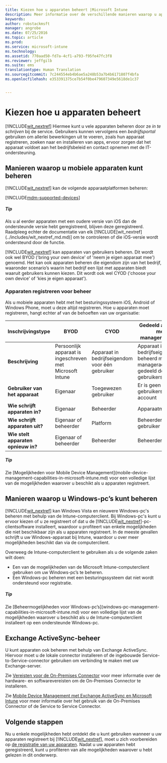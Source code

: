```yaml
---
title: Kiezen hoe u apparaten beheert |Microsoft Intune
description: Meer informatie over de verschillende manieren waarop u apparaten kunt registreren en beheren.
keywords: 
author: robstackmsft
manager: angrobe
ms.date: 07/25/2016
ms.topic: article
ms.prod: 
ms.service: microsoft-intune
ms.technology: 
ms.assetid: 770aad50-fd7a-4cf1-a793-f95fe47fc3f8
ms.reviewer: jeffgilb
ms.suite: ems
translationtype: Human Translation
ms.sourcegitcommit: 7c244554eb4b6ae5a248b53a7b4b6171807f4bfa
ms.openlocfilehash: e353391375ce7b54f0be479607349e5618de1c37


---
```


# Kiezen hoe u apparaten beheert
[!INCLUDE[wit_nextref](../includes/wit_nextref_md.md)] Hiermee kunt u vele apparaten beheren door ze *in te schrijven* bij de service. Gebruikers kunnen vervolgens een *bedrijfsportal* gebruiken om allerlei bewerkingen uit te voeren, zoals hun apparaat registreren, zoeken naar en installeren van apps, ervoor zorgen dat het apparaat voldoet aan het bedrijfsbeleid en contact opnemen met de IT-ondersteuning.

## Manieren waarop u mobiele apparaten kunt beheren
[!INCLUDE[wit_nextref](../includes/wit_nextref_md.md)] kan de volgende apparaatplatformen beheren:

[!INCLUDE[mdm-supported-devices](../includes/mdm-supported-devices.md)]

<div class="alert alert-tip">
  <h5><span class="icon-tip"></span> Tip</h5>
  <p>Als u al eerder apparaten met een oudere versie van iOS dan de ondersteunde versie hebt geregistreerd, blijven deze geregistreerd. Raadpleeg echter de documentatie van elk [!INCLUDE[wit_nextref](../includes/wit_nextref_md.md)] om te controleren of die iOS-versie wordt ondersteund door de functie.</p>
</div>

[!INCLUDE[wit_nextref](../includes/wit_nextref_md.md)] kan apparaten van gebruikers beheren. Dit wordt ook wel BYOD ('bring your own device' of 'neem je eigen apparaat mee') genoemd. Het kan ook apparaten beheren die eigendom zijn van het bedrijf, waaronder scenario’s waarin het bedrijf een lijst met apparaten biedt waaruit gebruikers kunnen kiezen. Dit wordt ook wel CYOD ('choose your own device' of 'kies je eigen apparaat').

### Apparaten registreren voor beheer
Als u mobiele apparaten hebt met het besturingssysteem iOS, Android of Windows Phone, moet u deze altijd registreren. Hoe u apparaten moet registreren, hangt echter af van de behoeften van uw organisatie:

|Inschrijvingstype|BYOD|CYOD|Gedeeld apparaat met manageraccount|Gedeeld apparaat zonder gebruikersaccount|
|-------------------|--------|--------|--------------------------------------|----------------------------------------|
|**Beschrijving**|Persoonlijk apparaat is ingeschreven met Microsoft Intune|Apparaat in bedrijfseigendom voor één gebruiker|Apparaat in bedrijfseigendom beheerd met een manageraccount gedeeld door veel gebruikers|Apparaat in bedrijfseigendom zonder specifieke gebruiker dat wordt gebruikt door veel gebruikers.|
|**Gebruiker van het apparaat**|Eigenaar|Toegewezen gebruiker|Er is geen gebruikersspecifiek account|Er is geen specifieke gebruiker|
|**Wie schrijft apparaten in?**|Eigenaar|Beheerder|Apparaatmanager|Iedereen|
|**Wie schrijft apparaten uit?**|Eigenaar of beheerder|Platform |Beheerder of gebruiker|Beheerder of gebruiker|
|**Wie stelt apparaten opnieuw in?**|Eigenaar of beheerder|Beheerder|Beheerder|Beheerder|

<div class="alert alert-tip">
  <h5><span class="icon-tip"></span> Tip</h5>
  <p>Zie [Mogelijkheden voor Mobile Device Management](mobile-device-management-capabilities-in-microsoft-intune.md) voor een volledige lijst van de mogelijkheden waarover u beschikt als u apparaten registreert.</p>
</div>



## Manieren waarop u Windows-pc’s kunt beheren
[!INCLUDE[wit_nextref](../includes/wit_nextref_md.md)] kan Windows Vista en nieuwere Windows-pc's beheren met behulp van de Intune-computerclient. Bij Windows-pc's kunt u ervoor kiezen of u ze registreert of dat u de [!INCLUDE[wit_nextref](../includes/wit_nextref_md.md)]-pc-clientsoftware installeert, waardoor u profiteert van enkele mogelijkheden die niet beschikbaar zijn als u apparaten registreert. In de meeste gevallen schrijft u uw Windows-apparaat bij Intune, waardoor u over meer mogelijkheden beschikt dan via de computerclient.

Overweeg de Intune-computerclient te gebruiken als u de volgende zaken wilt doen:
<ul>
<li>Een van de mogelijkheden van de Microsoft Intune-computerclient gebruiken om uw Windows-pc’s te beheren.</li>
<li>Een Windows-pc beheren met een besturingssysteem dat niet wordt ondersteund voor registratie.</li>
</ul>

<div class="alert alert-tip">
  <h5><span class="icon-tip"></span> Tip</h5>
  <p>Zie [Beheermogelijkheden voor Windows-pc’s](windows-pc-management-capabilities-in-microsoft-intune.md) voor een volledige lijst van de mogelijkheden waarover u beschikt als u de Intune-computerclient installeert op een ondersteunde Windows-pc.</p>
</div>

## Exchange ActiveSync-beheer
U kunt apparaten ook beheren met behulp van Exchange ActiveSync. Hiervoor moet u de lokale connector installeren of de ingebouwde Service-to-Service-connector gebruiken om verbinding te maken met uw Exchange-server.

Zie [Vereisten voor de On-Premises Connector](/intune/deploy-use/intune-on-premises-exchange-connector#requirements-for-the-on-premises-connector) voor meer informatie over de hardware- en softwarevereisten om de On-Premises Connector te installeren.

Zie [Mobile Device Management met Exchange ActiveSync en Microsoft Intune](/intune/deploy-use/mobile-device-management-with-exchange-activesync-and-microsoft-intune) voor meer informatie over het gebruik van de On-Premises Connector of de Service to Service Connector.



## Volgende stappen
Nu u enkele mogelijkheden hebt ontdekt die u kunt gebruiken wanneer u uw apparaten registreert bij [!INCLUDE[wit_nextref](../includes/wit_nextref_md.md)], moet u zich voorbereiden op [de registratie van uw apparaten](/intune/deploy-use/enroll-devices-in-microsoft-intune). Nadat u uw apparaten hebt geregistreerd, kunt u profiteren van alle mogelijkheden waarover u hebt gelezen in dit onderwerp. <!--lindavr: There's a logical flaw in our "get to know/get started" content. You can take the path in this topic or you can take the path in the What to know before your get started topic. And they don't cover the same ground. -->



<!--HONumber=Aug16_HO2-->


